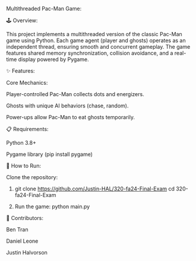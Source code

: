 Multithreaded Pac-Man Game:

🕹 Overview:

This project implements a multithreaded version of the classic Pac-Man game using Python. Each game agent (player and ghosts) operates as an independent thread, ensuring smooth and concurrent gameplay. The game features shared memory synchronization, collision avoidance, and a real-time display powered by Pygame.

✨ Features:

Core Mechanics:

Player-controlled Pac-Man collects dots and energizers.

Ghosts with unique AI behaviors (chase, random).

Power-ups allow Pac-Man to eat ghosts temporarily.

📋 Requirements:

Python 3.8+

Pygame library (pip install pygame)

🚀 How to Run:

Clone the repository:

1. git clone https://github.com/Justin-HAL/320-fa24-Final-Exam
cd 320-fa24-Final-Exam

3. Run the game:
python main.py

👥 Contributors:

Ben Tran

Daniel Leone

Justin Halvorson
